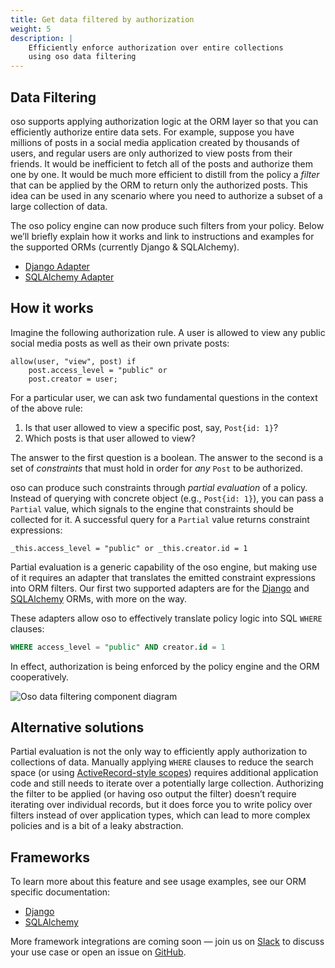 ```yaml
---
title: Get data filtered by authorization
weight: 5
description: |
    Efficiently enforce authorization over entire collections
    using oso data filtering
---
```


## Data Filtering

oso supports applying authorization logic at the ORM layer so that you can
efficiently authorize entire data sets. For example, suppose you have millions
of posts in a social media application created by thousands of users, and
regular users are only authorized to view posts from their friends. It would be
inefficient to fetch all of the posts and authorize them one by one. It would
be much more efficient to distill from the policy a *filter* that can be
applied by the ORM to return only the authorized posts. This idea can be used
in any scenario where you need to authorize a subset of a large collection of
data.

The oso policy engine can now produce such filters from your policy. Below
we’ll briefly explain how it works and link to instructions and examples for
the supported ORMs (currently Django & SQLAlchemy).

* [Django Adapter](./django)
* [SQLAlchemy Adapter](./sqlalchemy)

## How it works

Imagine the following authorization rule. A user is allowed to view any public
social media posts as well as their own private posts:

```polar
allow(user, "view", post) if
    post.access_level = "public" or
    post.creator = user;
```

For a particular user, we can ask two fundamental questions in the context of
the above rule:

1. Is that user allowed to view a specific post, say, `Post{id: 1}`?
2. Which posts is that user allowed to view?

The answer to the first question is a boolean. The answer to the second is a
set of *constraints* that must hold in order for *any* `Post` to be authorized.

oso can produce such constraints through *partial evaluation* of a policy.
Instead of querying with concrete object (e.g., `Post{id: 1}`), you can pass a
`Partial` value, which signals to the engine that constraints should be
collected for it. A successful query for a `Partial` value returns constraint
expressions:

```polar
_this.access_level = "public" or _this.creator.id = 1
```

Partial evaluation is a generic capability of the oso engine, but making use of
it requires an adapter that translates the emitted constraint expressions into
ORM filters. Our first two supported adapters are for the
[Django](getting-started/data-filtering/django) and
[SQLAlchemy](getting-started/data-filtering/sqlalchemy) ORMs, with more on the
way.

These adapters allow oso to effectively translate policy logic into SQL `WHERE`
clauses:

```sql
WHERE access_level = "public" AND creator.id = 1
```

In effect, authorization is being enforced by the policy engine and the ORM
cooperatively.

![Oso data filtering component diagram](img/list-filtering.svg)

## Alternative solutions

Partial evaluation is not the only way to efficiently apply authorization to
collections of data. <!-- TODO(gj): this page doesn't yet exist in the new docs.
On the [Access Patterns]() page, we describe [several alternatives](). -->
Manually applying `WHERE` clauses to reduce the search space (or using
[ActiveRecord-style
scopes](https://guides.rubyonrails.org/active_record_querying.html#scopes))
requires additional application code and still needs to iterate over a
potentially large collection. Authorizing the filter to be applied (or having
oso output the filter) doesn’t require iterating over individual records, but
it does force you to write policy over filters instead of over application
types, which can lead to more complex policies and is a bit of a leaky
abstraction.

## Frameworks

To learn more about this feature and see usage examples, see our ORM specific
documentation:

* [Django](./django)
* [SQLAlchemy](./sqlalchemy)

More framework integrations are coming soon — join us on
[Slack](https://join-slack.osohq.com/) to discuss your use case or open an
issue on [GitHub](https://github.com/osohq/oso).

